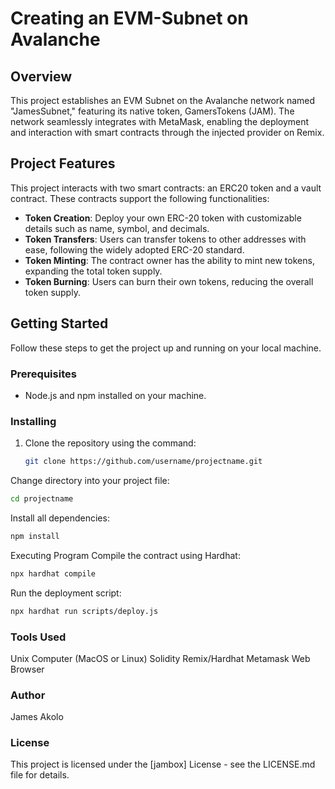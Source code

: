 # Creating an EVM-Subnet on Avalanche

## Overview
This project establishes an EVM Subnet on the Avalanche network named "JamesSubnet," featuring its native token, GamersTokens (JAM). The network seamlessly integrates with MetaMask, enabling the deployment and interaction with smart contracts through the injected provider on Remix.

## Project Features
This project interacts with two smart contracts: an ERC20 token and a vault contract. These contracts support the following functionalities:

- **Token Creation**: Deploy your own ERC-20 token with customizable details such as name, symbol, and decimals.
- **Token Transfers**: Users can transfer tokens to other addresses with ease, following the widely adopted ERC-20 standard.
- **Token Minting**: The contract owner has the ability to mint new tokens, expanding the total token supply.
- **Token Burning**: Users can burn their own tokens, reducing the overall token supply.

## Getting Started
Follow these steps to get the project up and running on your local machine.

### Prerequisites
- Node.js and npm installed on your machine.

### Installing
1. Clone the repository using the command:
   ```sh
   git clone https://github.com/username/projectname.git
   ```
Change directory into your project file:
  ```sh
  cd projectname
   ```
Install all dependencies:
  ```sh
  npm install
   ```
Executing Program
Compile the contract using Hardhat:
  ```sh
  npx hardhat compile
   ```
Run the deployment script:
  ```sh
  npx hardhat run scripts/deploy.js
   ```
### Tools Used
Unix Computer (MacOS or Linux)
Solidity
Remix/Hardhat
Metamask
Web Browser
### Author
James Akolo
### License
This project is licensed under the [jambox] License - see the LICENSE.md file for details.
